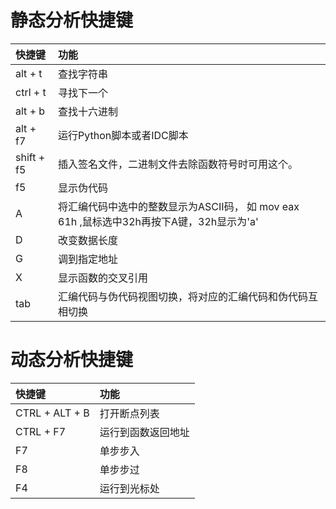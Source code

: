 # 静态分析快捷键

快捷键 | 功能
:-|:-
alt + t  | 查找字符串
ctrl + t | 寻找下一个
alt + b  | 查找十六进制
alt + f7 | 运行Python脚本或者IDC脚本
shift + f5|插入签名文件，二进制文件去除函数符号时可用这个。
f5       | 显示伪代码
A        | 将汇编代码中选中的整数显示为ASCII码， 如 mov eax 61h ,鼠标选中32h再按下A键，32h显示为'a'
D        | 改变数据长度
G        | 调到指定地址
X        | 显示函数的交叉引用
tab      | 汇编代码与伪代码视图切换，将对应的汇编代码和伪代码互相切换


# 动态分析快捷键
快捷键 | 功能
:-|:-
CTRL + ALT + B | 打开断点列表
CTRL + F7      | 运行到函数返回地址
F7             | 单步步入
F8             | 单步步过
F4             | 运行到光标处



